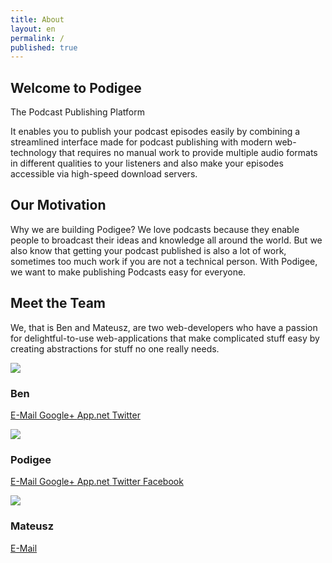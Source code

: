 ```yaml
---
title: About
layout: en
permalink: /
published: true
---
```


## Welcome to Podigee

<p class="lead">The Podcast Publishing Platform</p>

It enables you to publish your podcast episodes easily by combining a streamlined interface made for podcast publishing with modern web-technology that requires no manual work to provide multiple audio formats in different qualities to your listeners and also make your episodes accessible via high-speed download servers.

## Our Motivation

Why we are building Podigee? We love podcasts because they enable people to broadcast their ideas and knowledge all around the world. But we also know that getting your podcast published is also a lot of work, sometimes too much work if you are not a technical person. With Podigee, we want to make publishing Podcasts easy for everyone.

## Meet the Team

We, that is Ben and Mateusz, are two web-developers who have a passion for delightful-to-use web-applications that make complicated stuff easy by creating abstractions for stuff no one really needs.

<div class="row">
  <div class="col-md-offset-1 col-md-2 thumbnail">
    <img src="http://www.gravatar.com/avatar/45820ec72feeef638c30e7368132342d.png?s=100">
    <div class="caption">
      <h3>Ben</h3>
      <p>
        <a href="mailto:ben@podigee.com" class="btn btn-sm btn-primary btn-block">
          <i class="fa fa-fw fa-envelope"></i>
          E-Mail
        </a>
        <a href="https://plus.google.com/116143745105917962515" class="btn btn-sm btn-primary btn-block">
          <i class="fa fa-fw fa-google-plus"></i>
          Google+
        </a>
        <a href="https://app.net/benzimmer" class="btn btn-sm btn-primary btn-block">
          <i class="fa fa-fw fa-adn"></i>
          App.net
        </a>
        <a href="https://twitter.com/zeroathome" class="btn btn-sm btn-primary btn-block">
          <i class="fa fa-fw fa-twitter"></i>
          Twitter
        </a>
      </p>
    </div>
  </div>
  <div class="col-md-offset-2 col-md-2 thumbnail">
    <img src="http://www.gravatar.com/avatar/6bb4ca719d282daddf1c0418b790ed57.png?s=100">
    <div class="caption">
      <h3>Podigee</h3>
      <p>
        <a href="mailto:hello@podigee.com" class="btn btn-sm btn-primary btn-block">
          <i class="fa fa-fw fa-envelope"></i>
          E-Mail
        </a>
        <a href="https://google.com/+podigee" class="btn btn-sm btn-primary btn-block">
          <i class="fa fa-fw fa-google-plus"></i>
          Google+
        </a>
        <a href="https://app.net/podigee" class="btn btn-sm btn-primary btn-block">
          <i class="fa fa-fw fa-adn"></i>
          App.net
        </a>
        <a href="https://twitter.com/podigee" class="btn btn-sm btn-primary btn-block">
          <i class="fa fa-fw fa-twitter"></i>
          Twitter
        </a>
        <a href="https://www.facebook.com/podigee" class="btn btn-sm btn-primary btn-block">
          <i class="fa fa-fw fa-facebook"></i>
          Facebook
        </a>
      </p>
    </div>
  </div>
  <div class="col-md-offset-2 col-md-2 thumbnail">
    <img src="http://www.gravatar.com/avatar/b31ac8c443757ac579ef883f1ae9e7fa.png?s=100">
    <div class="caption">
      <h3>Mateusz</h3>
      <p>
        <a href="mailto:hello@podigee.com" class="btn btn-sm btn-primary btn-block">
          <i class="fa fa-fw fa-envelope"></i>
          E-Mail
        </a>
      </p>
    </div>
  </div>
</div>
